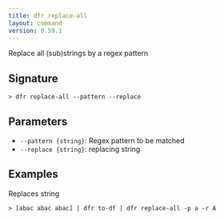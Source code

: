 ```yaml
---
title: dfr replace-all
layout: command
version: 0.59.1
---
```


Replace all (sub)strings by a regex pattern

## Signature

```> dfr replace-all --pattern --replace```

## Parameters

 -  `--pattern {string}`: Regex pattern to be matched
 -  `--replace {string}`: replacing string

## Examples

Replaces string
```shell
> [abac abac abac] | dfr to-df | dfr replace-all -p a -r A
```
